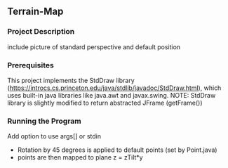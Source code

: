 ## Terrain-Map
### Project Description
include picture of standard perspective and default position

### Prerequisites
This project implements the StdDraw library (https://introcs.cs.princeton.edu/java/stdlib/javadoc/StdDraw.html), which uses built-in java libraries like java.awt and javax.swing. 
NOTE: StdDraw library is slightly modified to return abstracted JFrame (getFrame())

### Running the Program
Add option to use args[] or stdin

- Rotation by 45 degrees is applied to default points (set by Point.java)
- points are then mapped to plane z = zTilt*y